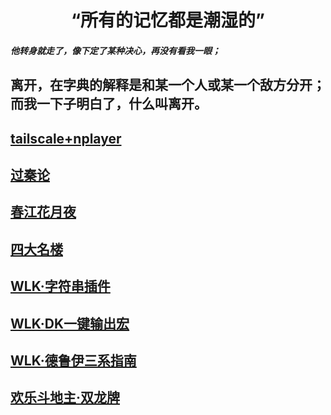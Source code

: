 # <center>“所有的记忆都是潮湿的”
##### 他转身就走了，像下定了某种决心，再没有看我一眼；
离开，在字典的解释是和某一个人或某一个敌方分开；
而我一下子明白了，什么叫离开。
------
## [tailscale+nplayer](https://samoa.lanzouy.com/b01rgbcib/)
## [过秦论](其他/过秦论.md)
## [春江花月夜](其他/春江花月夜.md)
## [四大名楼](其他/四大名楼/汇总.md)
## [WLK·字符串插件](WOW/插件-字符串.md)
## [WLK·DK一键输出宏](WOW/WLKDK一键输出宏.md)
## [WLK·德鲁伊三系指南](WOW/WLK德鲁伊指南.md)
## [欢乐斗地主·双龙牌](其他/欢乐斗地主·双龙牌.md)
